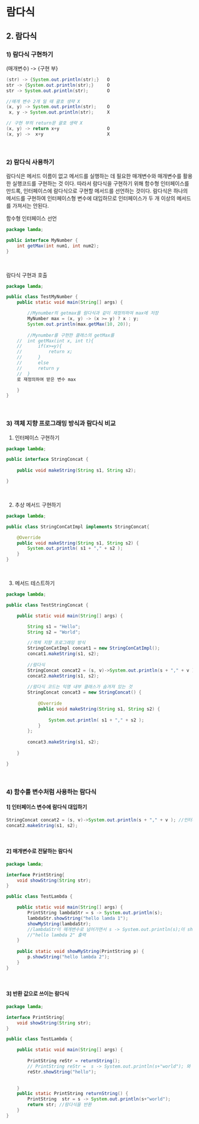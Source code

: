 # 람다식

## 2. 람다식

### 1) 람다식 구현하기
(매개변수) -> {구현 부} 
```java
(str) -> {System.out.println(str);}   O
str -> {System.out.println(str);}     O
str -> System.out.println(str);       O

//매개 변수 2개 일 때 괄호 생략 X
(x, y) -> System.out.println(str);    O
 x, y -> System.out.println(str);     X

// 구현 부의 return문 괄호 생략 X
(x, y) -> return x+y                  O
(x, y) ->  x+y                        X

```
<br>

### 2) 람다식 사용하기
람다식은 메서드 이름이 없고 메서드를 실행하는 데 필요한 매개변수와 매개변수를 활용한 실행코드를 구현하는 것 이다. 따라서 람다식을 구현하기 위해 함수형 인터페이스를 만드록, 인터페이스에 람다식으로 구현할 메서드를 선언하는 것이다. 람다식은 하나의 메서드를 구현하여 인터페이스형 변수에 대입하므로 인터페이스가 두 개 이상의 메서드를 가져서는 안된다.

함수형 인터페이스 선언
```java
package lamda;

public interface MyNumber {
	int getMax(int num1, int num2);
}
```

<br>

람다식 구현과 호출
```java
package lamda;

public class TestMyNumber {
	public static void main(String[] args) {

		//Mynumber의 getmax를 람다식과 같이 재정의하여 max에 저장 
		MyNumber max = (x, y) -> (x >= y) ? x : y;
		System.out.println(max.getMax(10, 20));
		
		//Mynumber를 구현한 클래스의 getMax를 
	//	int getMax(int x, int t){
	//		if(x>=y){
	//			return x;
	//		}
	//		else
	//		return y
	//	}
	로 재정의하여 받은 변수 max

	}
}
```

<br>

### 3) 객체 지향 프로그래밍 방식과 람다식 비교

1. 인터페이스 구현하기
```java
package lambda;

public interface StringConcat {
	
	public void makeString(String s1, String s2);

}
```

<br>

2. 추상 메서드 구현하기
```java
package lambda;

public class StringConCatImpl implements StringConcat{

	@Override
	public void makeString(String s1, String s2) {
		System.out.println( s1 + "," + s2 );
	}
}
```

<br>

3. 메서드 테스트하기
```java
package lambda;

public class TestStringConcat {

	public static void main(String[] args) {

		String s1 = "Hello";
		String s2 = "World";

        //객체 지향 프로그래밍 방식
		StringConCatImpl concat1 = new StringConCatImpl();
		concat1.makeString(s1, s2);
		
        //람다식
		StringConcat concat2 = (s, v)->System.out.println(s + "," + v );
		concat2.makeString(s1, s2);
		
        //람다식 코드는 익명 내부 클래스가 숨겨져 있는 것
		StringConcat concat3 = new StringConcat() {
			
			@Override
			public void makeString(String s1, String s2) {
				
				System.out.println( s1 + "," + s2 );
			}
		};
		
		concat3.makeString(s1, s2);
		
	}

}

```
<br>

### 4) 함수를 변수처럼 사용하는 람다식

#### 1] 인터페이스 변수에 람다식 대입하기
```java
StringConcat concat2 = (s, v)->System.out.println(s + "," + v ); //인터페이스 변수에 람다식 대입
concat2.makeString(s1, s2);
```

<br>

#### 2] 매개변수로 전달하는 람다식
```java
package lamda;

interface PrintString{
	void showString(String str);
}

public class TestLambda {

	public static void main(String[] args) {
		PrintString lambdaStr = s -> System.out.println(s);
		lambdaStr.showString("hello lamda 1");
		showMyString(lambdaStr); 
		//lambdaStr이 매개변수로 넘어가면서 s -> System.out.println(s);이 showMyString에 전달됨
        //"hello lambda 2" 출력
	}
	
	public static void showMyString(PrintString p) {
		p.showString("hello lambda 2");
	}
}
```
<br>

#### 3] 반환 값으로 쓰이는 람다식

```java
package lamda;

interface PrintString{
	void showString(String str);
}

public class TestLambda {

	public static void main(String[] args) {
		
		PrintString reStr = returnString();
		// PrintString reStr =  s -> System.out.println(s+"world"); 와 같음
		reStr.showString("hello");

		
	}
	public static PrintString returnString() {
		PrintString  str = s -> System.out.println(s+"world");
		return str; //람다식을 반환
	}
}
```